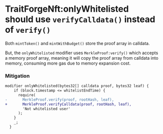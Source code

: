 # TraitForgeNft:onlyWhitelisted should use `verifyCalldata()` instead of `verify()`

Both `mintToken()` and `mintWithBudget()` store the proof array in calldata.

But, the `onlyWhitelisted` modifier uses `MerkleProof:verify()` which accepts a memory proof array, meaning it will copy the proof array from calldata into memory, consuming more gas due to memory expansion cost.

### Mitigation
```diff
modifier onlyWhitelisted(bytes32[] calldata proof, bytes32 leaf) {
    if (block.timestamp <= whitelistEndTime) {
      require(
-       MerkleProof.verify(proof, rootHash, leaf),
+       MerkleProof.verifyCalldata(proof, rootHash, leaf),
        'Not whitelisted user'
      );
    }
    _;
  }
```